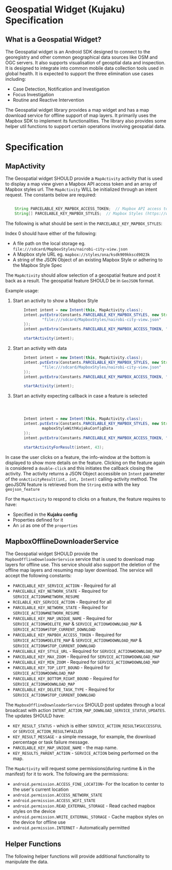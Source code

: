 # Geospatial Widget (Kujaku) Specification

## What is a Geospatial Widget?

The Geospatial widget is an Android SDK designed to connect to the georegistry and other common geographical data sources like OSM and OGC servers. It also supports visualisation of geosptial data and inspection. It is designed to integrate into common mobile data collection tools used in global health.  It is expected to support the three elimination use cases including:
- Case Detection, Notification and Investigation
- Focus Investigation
- Routine and Reactive Intervention

The Geospatial widget library provides a map widget and has a map download service for offline support of map layers. It primarily uses the Mapbox SDK to implement its functionalities. The library also provides some helper util functions to support certain operations involving geospatial data.

# Specification

## MapActivity

The Geospatial widget SHOULD provide  a `MapActivity` activity that is used to display a map view given a Mapbox API access token and an array of Mapbox styles url. The `MapActivity` WILL be initialized through an intent request.
The constants below are required:

```java

    String PARCELABLE_KEY_MAPBOX_ACCESS_TOKEN;  // Mapbox API access token
    String[] PARCELABLE_KEY_MAPBOX_STYLES;  // Mapbox Styles (https://www.mapbox.com/mapbox-gl-js/style-spec/)
```

The following is what should be sent in the `PARCELABLE_KEY_MAPBOX_STYLES`:

Index 0 should have either of the following:
- A file path on the local storage eg. `file:///sdcard/MapboxStyles/nairobi-city-view.json`
- A Mapbox style URL eg. `mapbox://styles/ona/ksdk909kkscd9023k`
- A string of the JSON Object of an existing Mapbox Style or adhering to the Mapbox Style Spec

The `MapActivity` should allow selection of a geospatial feature and post it back as a result. The geospatial feature SHOULD be in `GeoJSON` format.

Example usage:

1. Start an activity to show a Mapbox Style
```java
        Intent intent = new Intent(this, MapActivity.class);
        intent.putExtra(Constants.PARCELABLE_KEY_MAPBOX_STYLES, new String[]{
                "file:///sdcard/MapboxStyles/nairobi-city-view.json"
        });
        intent.putExtra(Constants.PARCELABLE_KEY_MAPBOX_ACCESS_TOKEN, "sdklcs823k9OIDFSKsd8uwk");

        startActivity(intent);
```


2. Start an activity with data
```java
        Intent intent = new Intent(this, MapActivity.class);
        intent.putExtra(Constants.PARCELABLE_KEY_MAPBOX_STYLES, new String[]{
                "file:///sdcard/MapboxStyles/nairobi-city-view.json"
        });
        intent.putExtra(Constants.PARCELABLE_KEY_MAPBOX_ACCESS_TOKEN, "sdklcs823k9OIDFSKsd8uwk");

        startActivity(intent);
```

3. Start an activity expecting callback in case a feature is selected

```java



        Intent intent = new Intent(this, MapActivity.class);
        intent.putExtra(Constants.PARCELABLE_KEY_MAPBOX_STYLES, new String[]{
                mapboxStyleWithKujakuConfigData
        });
        intent.putExtra(Constants.PARCELABLE_KEY_MAPBOX_ACCESS_TOKEN, "sdklcs823k9OIDFSKsd8uwk");

        startActivityForResult(intent, 43);
```

In case the user clicks on a feature, the info-window at the bottom is displayed to show more details on the feature. Clicking on the feature again is considered a `double-click` and this initiates the callback closing the activity. The activity returns a JSON Object accessible on `Intent` parameter of the `onActivityResult(int, int, Intent)` calling-activity method. The geoJSON feature is retrieved from the `String` extra with the key `geojson_feature`

For the `MapActivity` to respond to clicks on a feature, the feature requires to have:
- Specified in the **Kujaku config**
- Properties defined for it
- An `id` as one of the `properties`


## MapboxOfflineDownloaderService

The Geospatial widget SHOULD provide the `MapboxOfflineDownloaderService` service that is used to download map layers for offline use. This service should also support the deletion of the offline map layers and resuming map layer download.
The service will accept the following constants:

- `PARCELABLE_KEY_SERVICE_ACTION` - Required for all
- `PARCELABLE_KEY_NETWORK_STATE` - Required for `SERVICE_ACTION#NETWORK_RESUME`
- `RCELABLE_KEY_SERVICE_ACTION` - Required for all
- `PARCELABLE_KEY_NETWORK_STATE` - Required for `SERVICE_ACTION#NETWORK_RESUME`
- `PARCELABLE_KEY_MAP_UNIQUE_NAME` - Required for `SERVICE_ACTION#DELETE_MAP` & `SERVICE_ACTION#DOWNLOAD_MAP` & `SERVICE_ACTION#STOP_CURRENT_DOWNLOAD`
- `PARCELABLE_KEY_MAPBOX_ACCESS_TOKEN` - Required for `SERVICE_ACTION#DELETE_MAP` & `SERVICE_ACTION#DOWNLOAD_MAP` & `SERVICE_ACTION#STOP_CURRENT_DOWNLOAD`
- `PARCELABLE_KEY_STYLE_URL` - Required for `SERVICE_ACTION#DOWNLOAD_MAP`
- `PARCELABLE_KEY_MAX_ZOOM` - Required for `SERVICE_ACTION#DOWNLOAD_MAP`
- `PARCELABLE_KEY_MIN_ZOOM` - Required for `SERVICE_ACTION#DOWNLOAD_MAP`
- `PARCELABLE_KEY_TOP_LEFT_BOUND` - Required for `SERVICE_ACTION#DOWNLOAD_MAP`
- `PARCELABLE_KEY_BOTTOM_RIGHT_BOUND` - Required for `SERVICE_ACTION#DOWNLOAD_MAP`
- `PARCELABLE_KEY_DELETE_TASK_TYPE` - Required for `SERVICE_ACTION#STOP_CURRENT_DOWNLOAD`

The `MapboxOfflineDownloaderService` SHOULD post updates through a local broadcast with action `INTENT_ACTION_MAP_DOWNLOAD_SERVICE_STATUS_UPDATES`. The updates SHOULD have:

- `KEY_RESULT_STATUS` - which is either `SERVICE_ACTION_RESULT#SUCCESSFUL` or `SERVICE_ACTION_RESULT#FAILED`
- `KEY_RESULT_MESSAGE` - a simple message, for example, the download percentage or task failure message.
- `PARCELABLE_KEY_MAP_UNIQUE_NAME` - the map name.
- `KEY_RESULTS_PARENT_ACTION` - `SERVICE_ACTION` being performed on the map.

The `MapActivity` will request some permissions(during runtime & in the manifest) for it to work. The following are the permissions:

- `android.permission.ACCESS_FINE_LOCATION`- For the location to center to the user's current location
- `android.permission.ACCESS_NETWORK_STATE`
- `android.permission.ACCESS_WIFI_STATE`
- `android.permission.READ_EXTERNAL_STORAGE` - Read cached mapbox styles on the device
- `android.permission.WRITE_EXTERNAL_STORAGE` - Cache mapbox styles on the device for offline use
- `android.permission.INTERNET` - Automatically permitted

## Helper Functions

The following helper functions will provide additional functionality to manipulate the data.

